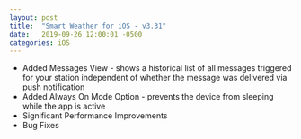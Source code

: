 ```yaml
---
layout: post
title:  "Smart Weather for iOS - v3.31"
date:   2019-09-26 12:00:01 -0500
categories: iOS
---
```


 - Added Messages View - shows a historical list of all messages triggered for your station independent of whether the message was delivered via push notification
 - Added Always On Mode Option - prevents the device from sleeping while the app is active
 - Significant Performance Improvements
 - Bug Fixes
